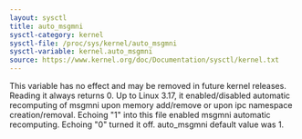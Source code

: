 ```yaml
---
layout: sysctl
title: auto_msgmni
sysctl-category: kernel
sysctl-file: /proc/sys/kernel/auto_msgmni
sysctl-variable: kernel.auto_msgmni
source: https://www.kernel.org/doc/Documentation/sysctl/kernel.txt
---
```


This variable has no effect and may be removed in future kernel
releases. Reading it always returns 0.
Up to Linux 3.17, it enabled/disabled automatic recomputing of msgmni
upon memory add/remove or upon ipc namespace creation/removal.
Echoing "1" into this file enabled msgmni automatic recomputing.
Echoing "0" turned it off. auto_msgmni default value was 1.



